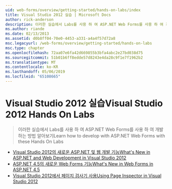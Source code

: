 ```yaml
---
uid: web-forms/overview/getting-started/hands-on-labs/index
title: Visual Studio 2012 실습 | Microsoft Docs
author: rick-anderson
description: 이러한 실습에서 Labs를 사용 하 여 ASP.NET Web Forms를 사용 하 여 개발 하는 방법 알아보기
ms.author: riande
ms.date: 02/13/2013
ms.assetid: d0b8ff04-70e0-4453-a331-a4a4f57d72a8
msc.legacyurl: /web-forms/overview/getting-started/hands-on-labs
msc.type: chapter
ms.openlocfilehash: 72aa07e6fa42d669855b3bfa4abc2e27bd038d75
ms.sourcegitcommit: 51b01b6ff8edde57d8243e4da28c9f1e7f1962b2
ms.translationtype: MT
ms.contentlocale: ko-KR
ms.lasthandoff: 05/06/2019
ms.locfileid: "65108665"
---
```

# <a name="visual-studio-2012-hands-on-labs"></a><span data-ttu-id="78f57-103">Visual Studio 2012 실습</span><span class="sxs-lookup"><span data-stu-id="78f57-103">Visual Studio 2012 Hands On Labs</span></span>

> <span data-ttu-id="78f57-104">이러한 실습에서 Labs를 사용 하 여 ASP.NET Web Forms를 사용 하 여 개발 하는 방법 알아보기</span><span class="sxs-lookup"><span data-stu-id="78f57-104">Learn how to develop with ASP.NET Web Forms with these Hands On Labs</span></span>

- [<span data-ttu-id="78f57-105">Visual Studio 2012의 새로운 ASP.NET 및 웹 개발 기능</span><span class="sxs-lookup"><span data-stu-id="78f57-105">What's New in ASP.NET and Web Development in Visual Studio 2012</span></span>](whats-new-in-aspnet-and-web-development-in-visual-studio-2012.md)
- [<span data-ttu-id="78f57-106">ASP.NET 4.5의 새로운 Web Forms 기능</span><span class="sxs-lookup"><span data-stu-id="78f57-106">What's New in Web Forms in ASP.NET 4.5</span></span>](whats-new-in-web-forms-in-aspnet-45.md)
- [<span data-ttu-id="78f57-107">Visual Studio 2012에서 페이지 검사기 사용</span><span class="sxs-lookup"><span data-stu-id="78f57-107">Using Page Inspector in Visual Studio 2012</span></span>](using-page-inspector-in-visual-studio-2012.md)
